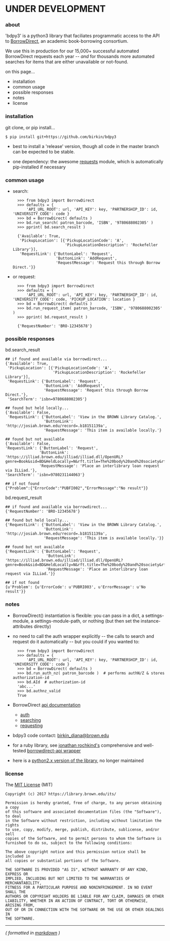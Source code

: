 UNDER DEVELOPMENT
=================


### about ###

'bdpy3' is a python3 library that faciliates programmatic access to the API to [BorrowDirect](http://www.borrowdirect.org), an academic book-borrowing consortium.

We use this in production for our 15,000+ successful automated BorrowDirect requests each year -- _and_ for thousands more automated searches for items that are either unavailable or not-found.

on this page...

- installation
- common usage
- possible responses
- notes
- license



### installation ###

git clone, or pip install...

    $ pip install git+https://github.com/birkin/bdpy3

- best to install a 'release' version, though all code in the master branch can be expected to be stable.

- one dependency: the awesome [requests](http://docs.python-requests.org/en/latest/) module, which is automatically pip-installed if necessary



### common usage ###

- search:

        >>> from bdpy3 import BorrowDirect
        >>> defaults = {
            'API_URL_ROOT': url, 'API_KEY': key, 'PARTNERSHIP_ID': id, 'UNIVERSITY_CODE': code }
        >>> bd = BorrowDirect( defaults )
        >>> bd.run_search( patron_barcode, 'ISBN', '9780688002305' )
        >>> pprint( bd.search_result )

        {'Available': True,
         'PickupLocation': [{'PickupLocationCode': 'A',
                             'PickupLocationDescription': 'Rockefeller Library'}],
         'RequestLink': {'ButtonLabel': 'Request',
                         'ButtonLink': 'AddRequest',
                         'RequestMessage': 'Request this through Borrow Direct.'}}


- or request:

        >>> from bdpy3 import BorrowDirect
        >>> defaults = {
            'API_URL_ROOT': url, 'API_KEY': key, 'PARTNERSHIP_ID': id, 'UNIVERSITY_CODE': code, 'PICKUP_LOCATION': location }
        >>> bd = BorrowDirect( defaults )
        >>> bd.run_request_item( patron_barcode, 'ISBN', '9780688002305' )
        >>> pprint( bd.request_result )

        {'RequestNumber': 'BRO-12345678'}



### possible responses ###

bd.search_result

    ## if found and available via borrowdirect...
    {'Available': True,
     'PickupLocation': [{'PickupLocationCode': 'A',
                         'PickupLocationDescription': 'Rockefeller Library'}],
     'RequestLink': {'ButtonLabel': 'Request',
                     'ButtonLink': 'AddRequest',
                     'RequestMessage': 'Request this through Borrow Direct.'},
     'SearchTerm': 'isbn=9780688002305'}

    ## found but held locally...
    {'Available': False,
     'RequestLink': {'ButtonLabel': 'View in the BROWN Library Catalog.',
                     'ButtonLink': 'http://josiah.brown.edu/record=.b18151139a',
                     'RequestMessage': 'This item is available locally.'}

    ## found but not available
    {'Available': False,
    'RequestLink': {'ButtonLabel': 'Request',
                   'ButtonLink': 'https://illiad.brown.edu/illiad/illiad.dll/OpenURL?genre=Book&sid=BD&HeldLocally=N&rft.title=The%20body%20and%20society&rft.aufirst=Peter%20Robert%20Lamont&rft.aulast=Brown&rft.edition=Twentieth%20anniversary%20ed.%20with%20a%20new%20introduction&rft.date=c2008&rft.isbn=9780231144063%20%28cloth%20%3A%20alk.%20paper%20%3A%20alk.%20paper%29&rft.isbn=9780231144070%20%28pbk.%20%3A%20alk.%20paper%20%3A%20alk.%20paper%29&rft.dat=195747707&rft.pub=Columbia%20University%20Press&rft.place=New%20York',
                   'RequestMessage': 'Place an interlibrary loan request via ILLiad.'},
    'SearchTerm': 'isbn=9780231144063'}

    ## if not found
    {"Problem":{"ErrorCode":"PUBFI002","ErrorMessage":"No result"}}

bd.request_result

    ## if found and available via borrowdirect...
    {'RequestNumber': 'BRO-12345678'}

    ## found but held locally...
    {'RequestLink': {'ButtonLabel': 'View in the BROWN Library Catalog.',
                     'ButtonLink': 'http://josiah.brown.edu/record=.b18151139a',
                     'RequestMessage': 'This item is available locally.'}}

    ## found but not available
    {'RequestLink': {'ButtonLabel': 'Request',
                      'ButtonLink': 'https://illiad.brown.edu/illiad/illiad.dll/OpenURL?genre=Book&sid=BD&HeldLocally=N&rft.title=The%20body%20and%20society&rft.aufirst=Peter%20Robert%20Lamont&rft.aulast=Brown&rft.edition=Twentieth%20anniversary%20ed.%20with%20a%20new%20introduction&rft.date=c2008&rft.isbn=9780231144063%20%28cloth%20%3A%20alk.%20paper%20%3A%20alk.%20paper%29&rft.isbn=9780231144070%20%28pbk.%20%3A%20alk.%20paper%20%3A%20alk.%20paper%29&rft.dat=195747707&rft.pub=Columbia%20University%20Press&rft.place=New%20York',
                      'RequestMessage': 'Place an interlibrary loan request via ILLiad.'}}

    ## if not found
    {u'Problem': {u'ErrorCode': u'PUBRI003', u'ErrorMessage': u'No result'}}



### notes ###

- BorrowDirect() instantiation is flexible: you can pass in a dict, a settings-module, a settings-module-path, or nothing (but then set the instance-attributes directly)

- no need to call the auth wrapper explicitly -- the calls to search and request do it automatically -- but you could if you wanted to:

        >>> from bdpy3 import BorrowDirect
        >>> defaults = {
            'API_URL_ROOT': url, 'API_KEY': key, 'PARTNERSHIP_ID': id, 'UNIVERSITY_CODE': code }
        >>> bd = BorrowDirect( defaults )
        >>> bd.run_auth_nz( patron_barcode )  # performs authN/Z & stores authorization-id
        >>> bd.AId  # authorization-id
        'abc...'
        >>> bd.authnz_valid
        True

- BorrowDirect [api documentation](https://relais.atlassian.net/wiki/display/ILL/Relais+web+services)
    - [auth](https://relais.atlassian.net/wiki/display/ILL/Authentication)
    - [searching](https://relais.atlassian.net/wiki/display/ILL/Find+Item)
    - [requesting](https://relais.atlassian.net/wiki/display/ILL/RequestItem)

- bdpy3 code contact: birkin_diana@brown.edu

- for a ruby library, see [jonathan rochkind's](https://github.com/jrochkind) comprehensive and well-tested [borrowdirect-api wrapper](https://github.com/jrochkind/borrow_direct)

- here is a [python2.x version of the library](https://github.com/Brown-University-Library/borrowdirect.py), no longer maintained



### license ###

The [MIT License](http://opensource.org/licenses/MIT) (MIT)

    Copyright (c) 2017 https://library.brown.edu/its/

    Permission is hereby granted, free of charge, to any person obtaining a copy
    of this software and associated documentation files (the "Software"), to deal
    in the Software without restriction, including without limitation the rights
    to use, copy, modify, merge, publish, distribute, sublicense, and/or sell
    copies of the Software, and to permit persons to whom the Software is
    furnished to do so, subject to the following conditions:

    The above copyright notice and this permission notice shall be included in
    all copies or substantial portions of the Software.

    THE SOFTWARE IS PROVIDED "AS IS", WITHOUT WARRANTY OF ANY KIND, EXPRESS OR
    IMPLIED, INCLUDING BUT NOT LIMITED TO THE WARRANTIES OF MERCHANTABILITY,
    FITNESS FOR A PARTICULAR PURPOSE AND NONINFRINGEMENT. IN NO EVENT SHALL THE
    AUTHORS OR COPYRIGHT HOLDERS BE LIABLE FOR ANY CLAIM, DAMAGES OR OTHER
    LIABILITY, WHETHER IN AN ACTION OF CONTRACT, TORT OR OTHERWISE, ARISING FROM,
    OUT OF OR IN CONNECTION WITH THE SOFTWARE OR THE USE OR OTHER DEALINGS IN
    THE SOFTWARE.

---

_( formatted in [markdown](http://daringfireball.net/projects/markdown/) )_
